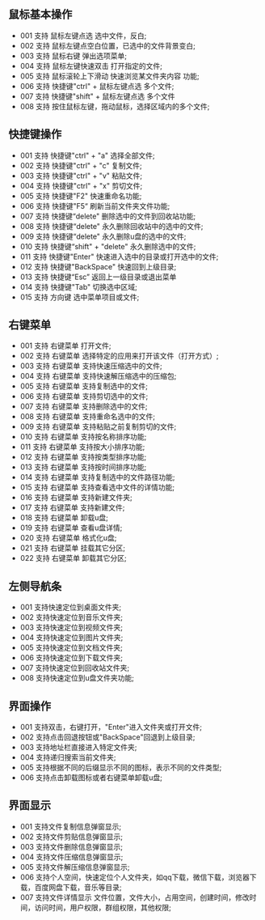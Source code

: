 ## 鼠标基本操作
   - 001 支持 鼠标左键点选 选中文件，反白;
   - 002 支持 鼠标左键点空白位置，已选中的文件背景变白;
   - 003 支持 鼠标右键 弹出选项菜单;
   - 004 支持 鼠标左键快速双击 打开指定的文件;
   - 005 支持 鼠标滚轮上下滑动 快速浏览某文件夹内容 功能;
   - 006 支持 快捷键"ctrl" + 鼠标左键点选 多个文件;
   - 007 支持 快捷键"shift" + 鼠标左键点选 多个文件
   - 008 支持 按住鼠标左键，拖动鼠标，选择区域内的多个文件;

## 快捷键操作
   - 001 支持 快捷键"ctrl" + "a" 选择全部文件;
   - 002 支持 快捷键"ctrl" + "c" 复制文件;
   - 003 支持 快捷键"ctrl" + "v" 粘贴文件;
   - 004 支持 快捷键"ctrl" + "x" 剪切文件;
   - 005 支持 快捷键"F2" 快速重命名功能;
   - 006 支持 快捷键"F5“ 刷新当前文件夹文件功能;
   - 007 支持 快捷键“delete" 删除选中的文件到回收站功能;
   - 008 支持 快捷键“delete" 永久删除回收站中的选中的文件;
   - 009 支持 快捷键“delete" 永久删除u盘的选中的文件;
   - 010 支持 快捷键“shift" + "delete" 永久删除选中的文件;
   - 011 支持 快捷键"Enter" 快速进入选中的目录或打开选中的文件;
   - 012 支持 快捷键"BackSpace" 快速回到上级目录;
   - 013 支持 快捷键“Esc” 返回上一级目录或退出菜单
   - 014 支持 快捷键"Tab" 切换选中区域;
   - 015 支持 方向键 选中菜单项目或文件;

## 右键菜单
   - 001 支持 右键菜单 打开文件;
   - 002 支持 右键菜单 选择特定的应用来打开该文件（打开方式）;
   - 003 支持 右键菜单 支持快速压缩选中的文件;
   - 004 支持 右键菜单 支持快速解压缩选中的压缩包;
   - 005 支持 右键菜单 支持复制选中的文件;
   - 006 支持 右键菜单 支持剪切选中的文件;
   - 007 支持 右键菜单 支持删除选中的文件;
   - 008 支持 右键菜单 支持重命名选中的文件;
   - 009 支持 右键菜单 支持粘贴之前复制剪切的文件;
   - 010 支持 右键菜单 支持按名称排序功能;
   - 011 支持 右键菜单 支持按大小排序功能;
   - 012 支持 右键菜单 支持按类型排序功能;
   - 013 支持 右键菜单 支持按时间排序功能;
   - 014 支持 右键菜单 支持复制选中的文件路径功能;
   - 015 支持 右键菜单 支持查看选中文件的详情功能;
   - 016 支持 右键菜单 支持新建文件夹;
   - 017 支持 右键菜单 支持新建文件;
   - 018 支持 右键菜单 卸载u盘;
   - 019 支持 右键菜单 查看u盘详情;
   - 020 支持 右键菜单 格式化u盘;
   - 021 支持 右键菜单 挂载其它分区;
   - 022 支持 右键菜单 卸载其它分区;

## 左侧导航条
   - 001 支持快速定位到桌面文件夹;
   - 002 支持快速定位到音乐文件夹;
   - 003 支持快速定位到视频文件夹;
   - 004 支持快速定位到图片文件夹;
   - 005 支持快速定位到文档文件夹;
   - 006 支持快速定位到下载文件夹;
   - 007 支持快速定位到回收站文件夹;
   - 008 支持快速定位到u盘文件夹功能;

## 界面操作
   - 001 支持双击，右键打开，"Enter"进入文件夹或打开文件;
   - 002 支持点击回退按钮或"BackSpace"回退到上级目录;
   - 003 支持地址栏直接进入特定文件夹;
   - 004 支持递归搜索当前文件夹;
   - 005 支持根据不同的后缀显示不同的图标，表示不同的文件类型;
   - 006 支持点击卸载图标或者右键菜单卸载u盘;

## 界面显示
   - 001 支持文件复制信息弹窗显示;
   - 002 支持文件剪贴信息弹窗显示;
   - 003 支持文件删除信息弹窗显示;
   - 004 支持文件压缩信息弹窗显示;
   - 005 支持文件解压缩信息弹窗显示;
   - 006 支持个人空间，快速定位个人文件夹，如qq下载，微信下载，浏览器下载，百度网盘下载，音乐等目录;
   - 007 支持文件详情显示 文件位置，文件大小，占用空间，创建时间，修改时间，访问时间，用户权限，群组权限，其他权限;
